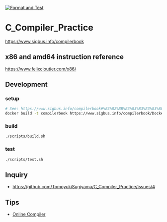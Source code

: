 [![Format and Test](https://github.com/sensuikan1973/C_Compiler_Practice/workflows/Format_and_Test/badge.svg)](https://github.com/sensuikan1973/C_Compiler_Practice/actions)

# C_Compiler_Practice

https://www.sigbus.info/compilerbook

## x86 and amd64 instruction reference

https://www.felixcloutier.com/x86/

## Development

### setup

```sh
# See: https://www.sigbus.info/compilerbook#%E3%82%BB%E3%83%83%E3%83%88%E3%82%A2%E3%83%83%E3%83%97%E6%89%8B%E9%A0%86
docker build -t compilerbook https://www.sigbus.info/compilerbook/Dockerfile
```

### build

```sh
./scripts/build.sh
```

### test

```sh
./scripts/test.sh
```

## Inquiry

- https://github.com/TomoyukiSugiyama/C_Compiler_Practice/issues/4

## Tips

- [Online Compiler](https://godbolt.org/z/RyNqgE)
